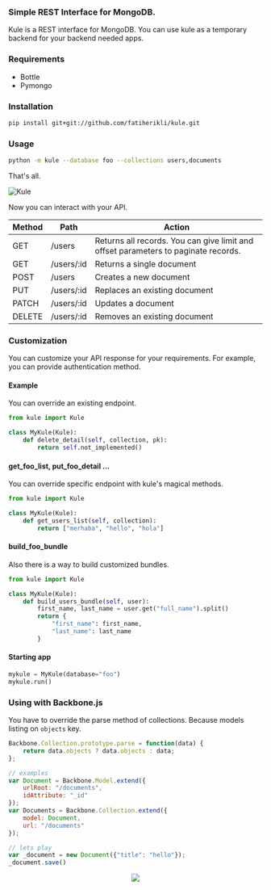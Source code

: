 ### Simple REST Interface for MongoDB.

Kule is a REST interface for MongoDB. You can use kule as a temporary backend for your backend needed apps.

### Requirements

 - Bottle
 - Pymongo

### Installation

```sh
pip install git+git://github.com/fatiherikli/kule.git
```

### Usage

```sh
python -m kule --database foo --collections users,documents
```

That's all. 

![Kule](http://i.imgur.com/OGeijqr.png)


Now you can interact with your API.


| Method        | Path          |           Action              |
| ------------- |---------------| ------------------------------|
| GET           | /users        | Returns all records. You can give limit and offset parameters to paginate records.     |
| GET           | /users/:id    | Returns a single document     |
| POST          | /users        | Creates a new document        |
| PUT           | /users/:id    | Replaces an existing document |
| PATCH         | /users/:id    | Updates a document            |
| DELETE        | /users/:id    | Removes an existing document  |



### Customization

You can customize your API response for your requirements.
For example, you can provide authentication method.

#### Example

You can override an existing endpoint.

```python
from kule import Kule

class MyKule(Kule):
    def delete_detail(self, collection, pk):
        return self.not_implemented()
```

#### get_foo_list, put_foo_detail ...

You can override specific endpoint with kule's magical methods.

```python
from kule import Kule

class MyKule(Kule):
    def get_users_list(self, collection):
        return ["merhaba", "hello", "hola"]
```

#### build_foo_bundle

Also there is a way to build customized bundles.

```python
from kule import Kule

class MyKule(Kule):
    def build_users_bundle(self, user):
        first_name, last_name = user.get("full_name").split()
        return {
            "first_name": first_name,
            "last_name": last_name
        }
```

#### Starting app

```python
mykule = MyKule(database="foo")
mykule.run()
```

### Using with Backbone.js

You have to override the parse method of collections. Because models listing
on `objects` key.

```javascript
Backbone.Collection.prototype.parse = function(data) {
    return data.objects ? data.objects : data;
};

// examples
var Document = Backbone.Model.extend({
    urlRoot: "/documents",
    idAttribute: "_id"
});
var Documents = Backbone.Collection.extend({
    model: Document,
    url: "/documents"
});

// lets play
var _document = new Document({"title": "hello"});
_document.save()
```

<p align="center">
  <img src="http://i37.tinypic.com/mhfs5i.jpg" />
</p>

